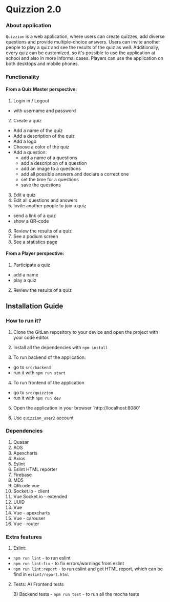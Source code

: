 # Quizzion 2.0

### About application

`Quizzion` is a web application, where users can create quizzes, add diverse questions and provide multiple-choice answers. Users can invite another people to play a quiz and see the results of the quiz as well. Additionally, every quiz can be customized, so it's possible to use the application at school and also in more informal cases. Players can use the application on both desktops and mobile phones. 

### Functionality

#### From a Quiz Master perspective:
1. Login in / Logout
- with username and password
2. Create a quiz
- Add a name of the quiz 
- Add a description of the quiz 
- Add a logo
- Choose a color of the quiz
- Add a question: 
    - add a name of a questions
    - add a description of a question
    - add an image to a questions
    - add all possible answers and declare a correct one
    - set the time for a questions
    - save the questions
3. Edit a quiz
4. Edit all questions and answers
5. Invite another people to join a quiz
- send a link of a quiz
- show a QR-code
6. Review the results of a quiz
7. See a podium screen
8. See a statistics page

#### From a Player perspective:
1. Participate a quiz
- add a name
- play a quiz
2. Review the results of a quiz

## Installation Guide

### How to run it?

1. Clone the GitLan repository to your device and open the project with your code editor.

2. Install all the dependencies with `npm install`

3. To run backend of the application: 
- go to `src/backend`
- run it with `npm run start`

4. To run frontend of the application
- go to `src/quizzion`
- run it with `npm run dev`

5. Open the application in your browser `http://localhost:8080'

6. Use `quizzion_user2` account

### Dependencies
1. Quasar 
2. AOS
3. Apexcharts
4. Axios
5. Eslint
6. Eslint HTML reporter
7. Firebase
8. MD5
9. QRcode.vue
10. Socket.io - client
11. Vue Socket.io - extended
12. UUID
13. Vue
14. Vue - apexcharts
15. Vue - carouser
16. Vue - router

### Extra features

1. Eslint:
- `npm run lint` - to run eslint 
- `npm run lint:fix` - to fix errors/warnings from eslint
- `npm run lint:report` - to run eslint and get HTML report, which can be find in `eslint/report.html`

2. Tests:
     A) Frontend tests

     B) Backend tests
        - `npm run test` - to run all the mocha tests
    
 
